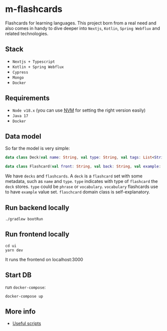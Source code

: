# m-flashcards

Flashcards for learning languages. This project born from a real need and also comes in handy to dive deeper into `Nextjs`, `Kotlin`, `Spring Webflux` and related technologies.

## Stack

- `Nextjs + Typescript`
- `Kotlin + Spring Webflux`
- `Cypress`
- `Mongo`
- `Docker`

## Requirements

- `Node v18.x` (you can use [NVM](https://github.com/nvm-sh/nvm) for setting the right version easily)
- `Java 17`
- `Docker`

## Data model

So far the model is very simple:

```kotlin
data class Deck(val name: String, val type: String, val tags: List<String>, val flashcards: List<Flashcard>)

data class Flashcard(val front: String, val back: String, val example: String?)
```

We have `decks` and `flashcards`. A `deck` is a `flashcard` set with some metadata, such as `name` and `type`.
`type` indicates with type of `flashcard` the `deck` stores. `type` could be `phrase` or `vocabulary`. `vocabulary` flashcards use to have `example` value set.
`flaschcard` domain class is self-explanatory.

## Run backend locally

```
./gradlew bootRun
```

## Run frontend locally

```
cd ui
yarn dev
```

It runs the frontend on localhost:3000

## Start DB

run `docker-compose`:

```
docker-compose up
```

## More info

- [Useful scripts](./docs/scripts.md)